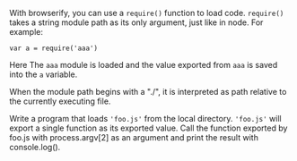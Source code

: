 With browserify, you can use a `require()` function to load code. `require()`
takes a string module path as its only argument, just like in node. For example:

    var a = require('aaa')

Here The `aaa` module is loaded and the value exported from `aaa` is saved into
the `a` variable.

When the module path begins with a "./", it is interpreted as path relative to
the currently executing file.

Write a program that loads `'foo.js'` from the local directory. `'foo.js'` will
export a single function as its exported value. Call the function exported by
foo.js with process.argv[2] as an argument and print the result with
console.log().
